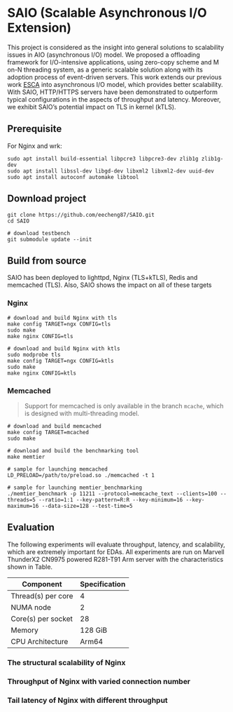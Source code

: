 # SAIO (Scalable Asynchronous I/O Extension)
This project is considered as the insight into general solutions to scalability issues in AIO (asynchronous I/O) model.
We proposed a offloading framework for I/O-intensive applications, using zero-copy scheme and M on-N threading system, as a generic scalable solution along with its adoption process of event-driven servers.
This work extends our previous work [ESCA](https://github.com/eecheng87/dBatch/tree/preview) into asynchronous I/O model, which provides better scalability.
With SAIO, HTTP/HTTPS servers have been demonstrated to outperform typical configurations in the aspects of throughput and latency.
Moreover, we exhibit SAIO’s potential impact on TLS in kernel (kTLS).

## Prerequisite
For Nginx and wrk:
```
sudo apt install build-essential libpcre3 libpcre3-dev zlib1g zlib1g-dev
sudo apt install libssl-dev libgd-dev libxml2 libxml2-dev uuid-dev
sudo apt install autoconf automake libtool
```

## Download project
```
git clone https://github.com/eecheng87/SAIO.git
cd SAIO

# download testbench
git submodule update --init
```

## Build from source
SAIO has been deployed to lighttpd, Nginx (TLS+kTLS), Redis and memcached (TLS). Also, SAIO shows the impact on all of these targets

### Nginx
```
# download and build Nginx with tls
make config TARGET=ngx CONFIG=tls
sudo make
make nginx CONFIG=tls

# download and build Nginx with ktls
sudo modprobe tls
make config TARGET=ngx CONFIG=ktls
sudo make
make nginx CONFIG=ktls
```

### Memcached
> Support for memcached is only available in the branch `mcache`, which is designed with multi-threading model.
```
# download and build memcached
make config TARGET=mcached
sudo make

# download and build the benchmarking tool
make memtier

# sample for launching memcached
LD_PRELOAD=/path/to/preload.so ./memcached -t 1

# sample for launching memtier_benchmarking
./memtier_benchmark -p 11211 --protocol=memcache_text --clients=100 --threads=5 --ratio=1:1 --key-pattern=R:R --key-minimum=16 --key-maximum=16 --data-size=128 --test-time=5
```

## Evaluation
The following experiments will evaluate throughput, latency, and scalability, which are extremely important for EDAs.
All experiments are run on Marvell ThunderX2 CN9975 powered R281-T91 Arm server with the characteristics shown in Table.

| Component          | Specification |
| ------------------ | ------------- |
| Thread(s) per core | 4             |
| NUMA node          | 2             |
| Core(s) per socket | 28            |
| Memory             | 128 GiB       |
| CPU Architecture   | Arm64         |


### The structural scalability of Nginx

### Throughput of Nginx with varied connection number

### Tail latency of Nginx with different throughput